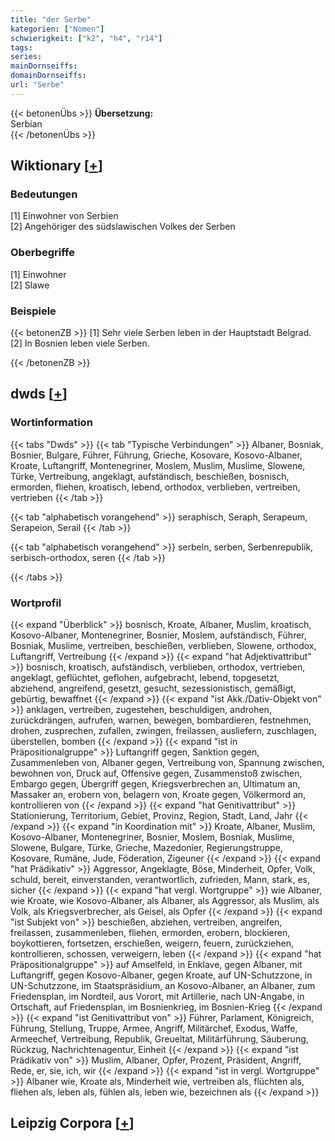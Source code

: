 ```yaml
---
title: "der Serbe"
kategorien: ["Nomen"]
schwierigkeit: ["k2", "h4", "r14"]
tags:
series:
mainDornseiffs:
domainDornseiffs:
url: "Serbe"
---
```


{{< betonenÜbs >}}
**Übersetzung:**  
Serbian  
{{< /betonenÜbs >}}

## Wiktionary [[+](https://de.wiktionary.org/wiki/Serbe)]

### Bedeutungen
[1] Einwohner von Serbien  
[2] Angehöriger des südslawischen Volkes der Serben  

### Oberbegriffe
[1] Einwohner  
[2] Slawe  

### Beispiele
{{< betonenZB >}}
[1] Sehr viele Serben leben in der Hauptstadt Belgrad.  
[2] In Bosnien leben viele Serben.  

{{< /betonenZB >}}


## dwds [[+](https://www.dwds.de/wb/Serbe)]

### Wortinformation
{{< tabs "Dwds" >}}
{{< tab "Typische Verbindungen" >}}
Albaner, Bosniak, Bosnier, Bulgare, Führer, Führung, Grieche, Kosovare, Kosovo-Albaner, Kroate, Luftangriff, Montenegriner, Moslem, Muslim, Muslime, Slowene, Türke, Vertreibung, angeklagt, aufständisch, beschießen, bosnisch, ermorden, fliehen, kroatisch, lebend, orthodox, verblieben, vertreiben, vertrieben
{{< /tab >}}

{{< tab "alphabetisch vorangehend" >}}
seraphisch, Seraph, Serapeum, Serapeion, Serail
{{< /tab >}}

{{< tab "alphabetisch vorangehend" >}}
serbeln, serben, Serbenrepublik, serbisch-orthodox, seren
{{< /tab >}}

{{< /tabs >}}

### Wortprofil
{{< expand "Überblick" >}} bosnisch, Kroate, Albaner, Muslim, kroatisch, Kosovo-Albaner, Montenegriner, Bosnier, Moslem, aufständisch, Führer, Bosniak, Muslime, vertreiben, beschießen, verblieben, Slowene, orthodox, Luftangriff, Vertreibung {{< /expand >}}
{{< expand "hat Adjektivattribut" >}} bosnisch, kroatisch, aufständisch, verblieben, orthodox, vertrieben, angeklagt, geflüchtet, geflohen, aufgebracht, lebend, topgesetzt, abziehend, angreifend, gesetzt, gesucht, sezessionistisch, gemäßigt, gebürtig, bewaffnet {{< /expand >}}
{{< expand "ist Akk./Dativ-Objekt von" >}} anklagen, vertreiben, zugestehen, beschuldigen, androhen, zurückdrängen, aufrufen, warnen, bewegen, bombardieren, festnehmen, drohen, zusprechen, zufallen, zwingen, freilassen, ausliefern, zuschlagen, überstellen, bomben {{< /expand >}}
{{< expand "ist in Präpositionalgruppe" >}} Luftangriff gegen, Sanktion gegen, Zusammenleben von, Albaner gegen, Vertreibung von, Spannung zwischen, bewohnen von, Druck auf, Offensive gegen, Zusammenstoß zwischen, Embargo gegen, Übergriff gegen, Kriegsverbrechen an, Ultimatum an, Massaker an, erobern von, belagern von, Kroate gegen, Völkermord an, kontrollieren von {{< /expand >}}
{{< expand "hat Genitivattribut" >}} Stationierung, Territorium, Gebiet, Provinz, Region, Stadt, Land, Jahr {{< /expand >}}
{{< expand "in Koordination mit" >}} Kroate, Albaner, Muslim, Kosovo-Albaner, Montenegriner, Bosnier, Moslem, Bosniak, Muslime, Slowene, Bulgare, Türke, Grieche, Mazedonier, Regierungstruppe, Kosovare, Rumäne, Jude, Föderation, Zigeuner {{< /expand >}}
{{< expand "hat Prädikativ" >}} Aggressor, Angeklagte, Böse, Minderheit, Opfer, Volk, schuld, bereit, einverstanden, verantwortlich, zufrieden, Mann, stark, es, sicher {{< /expand >}}
{{< expand "hat vergl. Wortgruppe" >}} wie Albaner, wie Kroate, wie Kosovo-Albaner, als Albaner, als Aggressor, als Muslim, als Volk, als Kriegsverbrecher, als Geisel, als Opfer {{< /expand >}}
{{< expand "ist Subjekt von" >}} beschießen, abziehen, vertreiben, angreifen, freilassen, zusammenleben, fliehen, ermorden, erobern, blockieren, boykottieren, fortsetzen, erschießen, weigern, feuern, zurückziehen, kontrollieren, schossen, verweigern, leben {{< /expand >}}
{{< expand "hat Präpositionalgruppe" >}} auf Amselfeld, in Enklave, gegen Albaner, mit Luftangriff, gegen Kosovo-Albaner, gegen Kroate, auf UN-Schutzzone, in UN-Schutzzone, im Staatspräsidium, an Kosovo-Albaner, an Albaner, zum Friedensplan, im Nordteil, aus Vorort, mit Artillerie, nach UN-Angabe, in Ortschaft, auf Friedensplan, im Bosnienkrieg, im Bosnien-Krieg {{< /expand >}}
{{< expand "ist Genitivattribut von" >}} Führer, Parlament, Königreich, Führung, Stellung, Truppe, Armee, Angriff, Militärchef, Exodus, Waffe, Armeechef, Vertreibung, Republik, Greueltat, Militärführung, Säuberung, Rückzug, Nachrichtenagentur, Einheit {{< /expand >}}
{{< expand "ist Prädikativ von" >}} Muslim, Albaner, Opfer, Prozent, Präsident, Angriff, Rede, er, sie, ich, wir {{< /expand >}}
{{< expand "ist in vergl. Wortgruppe" >}} Albaner wie, Kroate als, Minderheit wie, vertreiben als, flüchten als, fliehen als, leben als, fühlen als, leben wie, bezeichnen als {{< /expand >}}

## Leipzig Corpora [[+](https://corpora.uni-leipzig.de/en/res?word=Serbe&corpusId=deu_newscrawl-public_2018)]

